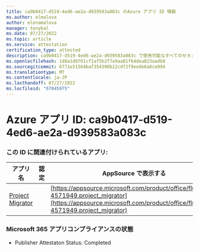 ```yaml
---
title: ca9b0417-d519-4ed6-ae2a-d939583a083c のAzure アプリ ID 情報
ms.author: elmalova
author: elenamalova
manager: tonybal
ms.date: 07/27/2022
ms.topic: article
ms.service: attestation
certification_type: attested
description: ca9b0417-d519-4ed6-ae2a-d939583a083c で使用可能なすべてのセキュリティとコンプライアンス情報。
ms.openlocfilehash: 1d8a1d8f61cf1af5b2f7a9aa81f64dea823aadb8
ms.sourcegitcommit: 6771e51564baf354398b12cdf2f9eede6a8ce994
ms.translationtype: MT
ms.contentlocale: ja-JP
ms.lasthandoff: 07/27/2022
ms.locfileid: "67045975"
---
```

# <a name="azure-app-id-ca9b0417-d519-4ed6-ae2a-d939583a083c"></a>Azure アプリ ID: ca9b0417-d519-4ed6-ae2a-d939583a083c


### <a name="apps-associated-with-this-id"></a>この ID に関連付けられているアプリ:
| **アプリ名** | **認定** | **AppSource で表示する** |
|--------------|---------------|-----------------------|
| [Project Migrator](../forward/fluentpro-4571949.project_migrator.md) |  | [https://appsource.microsoft.com/product/office/fluentpro-4571949.project_migrator](https://appsource.microsoft.com/product/office/fluentpro-4571949.project_migrator) |

### <a name="microsoft-365-app-compliance-status"></a>Microsoft 365 アプリコンプライアンスの状態
- Publisher Attestaton Status: Completed

